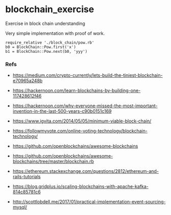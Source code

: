 # blockchain_exercise
Exercise in block chain understanding

Very simple implementation with proof of work.

    require_relative './block_chain/pow.rb'
    b0 = BlockChain::Pow.first('x')
    b1 = BlockChain::Pow.next(b0, 'yyy')

### Refs

* https://medium.com/crypto-currently/lets-build-the-tiniest-blockchain-e70965a248b
* https://hackernoon.com/learn-blockchains-by-building-one-117428612f46
* https://hackernoon.com/why-everyone-missed-the-most-important-invention-in-the-last-500-years-c90b0151c169
* https://www.igvita.com/2014/05/05/minimum-viable-block-chain/
* https://followmyvote.com/online-voting-technology/blockchain-technology/

* https://github.com/openblockchains/awesome-blockchains
* https://github.com/openblockchains/awesome-blockchains/tree/master/blockchain.rb

* https://ethereum.stackexchange.com/questions/2812/ethereum-and-rails-tutorials
* https://blog.gridplus.io/scaling-blockchains-with-apache-kafka-814c85781c6
* http://scottlobdell.me/2017/01/practical-implementation-event-sourcing-mysql/

